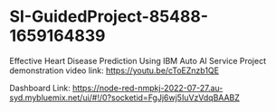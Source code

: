 # SI-GuidedProject-85488-1659164839
Effective Heart Disease Prediction Using IBM Auto AI Service
Project demonstration video link: https://youtu.be/cToEZnzb1QE

Dashboard Link: https://node-red-nmpkj-2022-07-27.au-syd.mybluemix.net/ui/#!/0?socketid=FgJj6wj5IuVzVdqBAABZ
